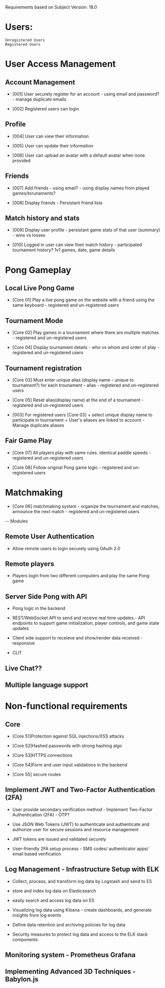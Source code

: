Requirements based on Subject Version: 18.0

# Users:
    Unregistered Users
    Registered Users

# User Access Management

## Account Management

* [001] User securely register for an account - using email and password? - manage duplicate emails

* [002] Registered users can login

## Profile

* [004] User can view their information

* [005] User can update their information

* [006] User can upload an avatar with a default avatar when none provided

## Friends

* [007] Add friends - using email? - using display names from played games/torunaments?

* [008] Display friends - Persistant friend lists

## Match history and stats

* [009] Display user profile - persistant game stats of that user (summary) - wins vs losses

* [010] Logged in user can view their match history - participated tournament history? 1v1 games, date, game details

# Pong Gameplay

## Local Live Pong Game

* [Core 01] Play a live pong game on the website with a friend using the same keyboard - registered and un-registered users

## Tournament Mode

* [Core 02] Play games in a tournament where there are multiple matches - registered and un-registered users

* [Core 04] Display tournament details - who vs whom and order of play - registered and un-registered users

## Tournament registration

* [Core 03] Must enter unique alias (display name - unique to tournament?) for each trounament - alias - registered and un-registered users

* [Core 05] Reset alias(display name) at the end of a tournament - registered and un-registered users

* [003] For registered users [Core 03] + select unique display name to participate in tournament + User's aliases are linked to account - Manage duplicate aliases

## Fair Game Play

* [Core 07] All players play with same rules. identical paddle speeds - registered and un-registered users

* [Core 08] Follow original Pong game logic - registered and un-registered users

# Matchmaking

* [Core 06] matchmaking system - organize the tournament and matches, announce the next match - registered and un-registered users


-- Modules

## Remote User Authentication

* Allow remote users to login securely using OAuth 2.0

## Remote players

* Players login from two different computers and play the same Pong game

## Server Side Pong with API

* Pong logic in the backend

* REST/WebSocket API to send and receive real time updates - API endpoints to support game initialization, player controls, and game state updates

* Client side support to receieve and show/render data received - responsive

* CLI?

## Live Chat??

## Multiple language support

# Non-functional requirements

## Core 

* [Core 51]Protection against SQL injections/XSS attacks

* [Core 52]Hashed passwords with strong hashing algo

* [Core 53]HTTPS connections

* [Core 54]Form and user input validations in the backend

* [Core 55] secure routes

## Implement JWT and Two-Factor Authentication (2FA) 

* User provide secondary verification method - Implement Two-Factor Authentication (2FA) - OTP?

* Use JSON Web Tokens (JWT) to authenticate and authenticate and authorize user for secure sessions and resource management

* JWT tokens are issued and validated securely

* User-friendly 2FA setup process - SMS codes/ authenticator apps/ email based verification
 
## Log Management - Infrastructure Setup with ELK 

* Collect, process, and transform log data by  Logstash and send to ES

* store and index log data on Elasticsearch

* easily search and access log data on ES

*  Visualizing log data using Kibana - create dashboards, and generate insights from log events

* Define data retention and archiving policies for log data

* Security measures to protect log data and access to the ELK stack components

## Monitoring system - Prometheus Grafana

## Implementing Advanced 3D Techniques - Babylon.js











